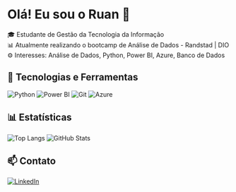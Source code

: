 # Olá! Eu sou o Ruan 👋

🎓 Estudante de Gestão da Tecnologia da Informação  
📊 Atualmente realizando o bootcamp de Análise de Dados - Randstad | DIO  
⚙️ Interesses: Análise de Dados, Python, Power BI, Azure, Banco de Dados

## 🚀 Tecnologias e Ferramentas
![Python](https://img.shields.io/badge/-Python-333333?style=flat&logo=python)
![Power BI](https://img.shields.io/badge/-PowerBI-F2C811?style=flat&logo=powerbi)
![Git](https://img.shields.io/badge/-Git-F05032?style=flat&logo=git)
![Azure](https://img.shields.io/badge/-Azure-0078D4?style=flat&logo=microsoft-azure)

## 📊 Estatísticas
![Top Langs](https://github-readme-stats.vercel.app/api/top-langs/?&layout=compact&theme=dracula)
![GitHub Stats](https://github-readme-stats.vercel.app/api?username=RuanAbr3u&show_icons=true&theme=dracula)

## 📫 Contato
[![LinkedIn](https://img.shields.io/badge/-LinkedIn-0077B5?style=flat&logo=linkedin&logoColor=white)](https://br.linkedin.com/in/ruan-abr3u-ti)
